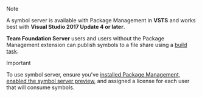 > [!NOTE]
> A symbol server is available with Package Management in **VSTS** and works best with **Visual Studio 2017 Update 4 or later**. 
> 
> **Team Foundation Server** users and users without the Package Management extension can publish symbols to a file share using a [build task](/vsts/build-release/tasks/build/index-sources-publish-symbols).

> [!IMPORTANT]
> To use symbol server, ensure you've [installed Package Management](../install.md), [enabled the symbol server preview](../install.md#symbol-server), and assigned a license for each user that will consume symbols.